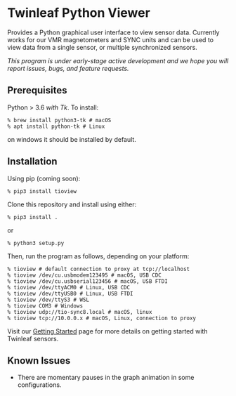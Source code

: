# Twinleaf Python Viewer

Provides a Python graphical user interface to view sensor data. Currently works for our VMR magnetometers and SYNC units and can be used to view data from a single sensor, or multiple synchronized sensors. 

*This program is under early-stage active development and we hope you will report issues, bugs, and feature requests.*

## Prerequisites

Python > 3.6 *with Tk*. To install:

    % brew install python3-tk # macOS
    % apt install python-tk # Linux

on windows it should be installed by default.

## Installation

Using pip (coming soon):

    % pip3 install tioview

Clone this repository and install using either:

    % pip3 install .

or

    % python3 setup.py

Then, run the program as follows, depending on your platform:

    % tioview # default connection to proxy at tcp://localhost
    % tioview /dev/cu.usbmodem123495 # macOS, USB CDC
    % tioview /dev/cu.usbserial123456 # macOS, USB FTDI
    % tioview /dev/ttyACM0 # Linux, USB CDC
    % tioview /dev/ttyUSB0 # Linux, USB FTDI
    % tioview /dev/ttyS3 # WSL
    % tioview COM3 # Windows
    % tioview udp://tio-sync8.local # macOS, linux
    % tioview tcp://10.0.0.x # macOS, Linux, connection to proxy

Visit our [Getting Started](https://twinleaf.com/start/) page for more details on getting started with Twinleaf sensors.

## Known Issues

- There are momentary pauses in the graph animation in some configurations.
